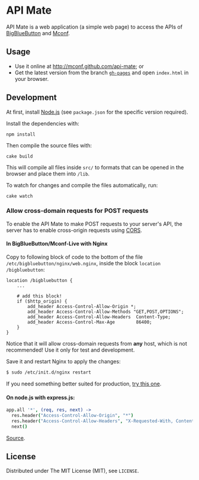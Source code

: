 API Mate
========

API Mate is a web application (a simple web page) to access the APIs of [BigBlueButton](http://bigbluebutton.org) and [Mconf](http://mconf.org).

Usage
-----

* Use it online at http://mconf.github.com/api-mate; or
* Get the latest version from the branch [`gh-pages`](https://github.com/mconf/api-mate/tree/gh-pages) and
  open `index.html` in your browser.

Development
-----------

At first, install [Node.js](http://nodejs.org/) (see `package.json` for the specific version required).

Install the dependencies with:

    npm install

Then compile the source files with:

    cake build

This will compile all files inside `src/` to formats that can be opened in the browser and place them into `/lib`.

To watch for changes and compile the files automatically, run:

    cake watch

### Allow cross-domain requests for POST requests

To enable the API Mate to make POST requests to your server's API, the server has to enable cross-origin
requests using [CORS](http://en.wikipedia.org/wiki/Cross-origin_resource_sharing).

#### In BigBlueButton/Mconf-Live with Nginx

Copy to following block of code to the bottom of the file `/etc/bigbluebutton/nginx/web.nginx`, inside the
block `location /bigbluebutton`:

```
location /bigbluebutton {
    ...

    # add this block!
    if ($http_origin) {
        add_header Access-Control-Allow-Origin *;
        add_header Access-Control-Allow-Methods "GET,POST,OPTIONS";
        add_header Access-Control-Allow-Headers  Content-Type;
        add_header Access-Control-Max-Age        86400;
    }
}
```

Notice that it will allow cross-domain requests from **any** host, which is not recommended! Use it only
for test and development.

Save it and restart Nginx to apply the changes:

```bash
$ sudo /etc/init.d/nginx restart
```

If you need something better suited for production, [try this one](http://enable-cors.org/server_nginx.html).

#### On node.js with express.js:

```coffeescript
app.all '*', (req, res, next) ->
  res.header("Access-Control-Allow-Origin", "*")
  res.header("Access-Control-Allow-Headers", "X-Requested-With, Content-Type")
  next()
```

[Source](http://enable-cors.org/server_expressjs.html).


License
-------

Distributed under The MIT License (MIT), see `LICENSE`.
